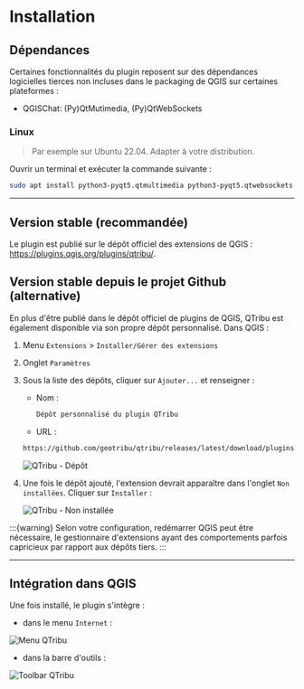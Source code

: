 # Installation

## Dépendances

Certaines fonctionnalités du plugin reposent sur des dépendances logicielles tierces non incluses dans le packaging de QGIS sur certaines plateformes :

- QGISChat: (Py)QtMutimedia, (Py)QtWebSockets

### Linux

> Par exemple sur Ubuntu 22.04. Adapter à votre distribution.

Ouvrir un terminal et exécuter la commande suivante :

```sh
sudo apt install python3-pyqt5.qtmultimedia python3-pyqt5.qtwebsockets 
```

----

## Version stable (recommandée)

Le plugin est publié sur le dépôt officiel des extensions de QGIS : <https://plugins.qgis.org/plugins/qtribu/>.

## Version stable depuis le projet Github (alternative)

En plus d'être publié dans le dépôt officiel de plugins de QGIS, QTribu est également disponible via son propre dépôt personnalisé. Dans QGIS :

1. Menu `Extensions` > `Installer/Gérer des extensions`
2. Onglet `Paramètres`
3. Sous la liste des dépôts, cliquer sur `Ajouter...` et renseigner :
    - Nom :

        ```txt
        Dépôt personnalisé du plugin QTribu
        ```

    - URL :  

    ```html
    https://github.com/geotribu/qtribu/releases/latest/download/plugins.xml
    ```

    ![QTribu - Dépôt](https://cdn.geotribu.fr/img/tuto/qgis_plugins_repository/qgis_plugins_repository_qtribu.png "QTribu - Dépôt")

4. Une fois le dépôt ajouté, l'extension devrait apparaître dans l'onglet `Non installées`. Cliquer sur `Installer` :

    ![QTribu - Non installée](https://cdn.geotribu.fr/img/tuto/qgis_plugins_repository/qgis_plugins_available_qtribu.png "QTribu - Non installée")

:::{warning}
Selon votre configuration, redémarrer QGIS peut être nécessaire, le gestionnaire d'extensions ayant des comportements parfois capricieux par rapport aux dépôts tiers.
:::

----

## Intégration dans QGIS

Une fois installé, le plugin s'intègre :

- dans le menu `Internet` :

![Menu QTribu](https://cdn.geotribu.fr/img/projets-geotribu/plugin_qtribu/qtribu_menu_plugin.png "Menu QTribu")

- dans la barre d'outils :

![Toolbar QTribu](https://cdn.geotribu.fr/img/projets-geotribu/plugin_qtribu/qtribu_toolbar.png "Toolbar QTribu")
